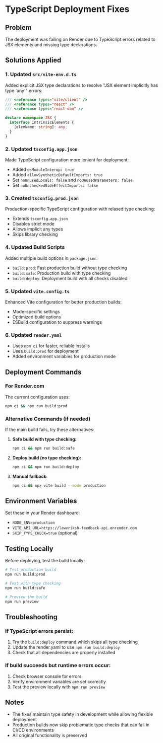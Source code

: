 # TypeScript Deployment Fixes

## Problem
The deployment was failing on Render due to TypeScript errors related to JSX elements and missing type declarations.

## Solutions Applied

### 1. Updated `src/vite-env.d.ts`
Added explicit JSX type declarations to resolve "JSX element implicitly has type 'any'" errors:

```typescript
/// <reference types="vite/client" />
/// <reference types="react" />
/// <reference types="react-dom" />

declare namespace JSX {
  interface IntrinsicElements {
    [elemName: string]: any;
  }
}
```

### 2. Updated `tsconfig.app.json`
Made TypeScript configuration more lenient for deployment:
- Added `esModuleInterop: true`
- Added `allowSyntheticDefaultImports: true`
- Set `noUnusedLocals: false` and `noUnusedParameters: false`
- Set `noUncheckedSideEffectImports: false`

### 3. Created `tsconfig.prod.json`
Production-specific TypeScript configuration with relaxed type checking:
- Extends `tsconfig.app.json`
- Disables strict mode
- Allows implicit any types
- Skips library checking

### 4. Updated Build Scripts
Added multiple build options in `package.json`:
- `build:prod`: Fast production build without type checking
- `build:safe`: Production build with type checking
- `build:deploy`: Deployment build with all checks disabled

### 5. Updated `vite.config.ts`
Enhanced Vite configuration for better production builds:
- Mode-specific settings
- Optimized build options
- ESBuild configuration to suppress warnings

### 6. Updated `render.yaml`
- Uses `npm ci` for faster, reliable installs
- Uses `build:prod` for deployment
- Added environment variables for production mode

## Deployment Commands

### For Render.com
The current configuration uses:
```bash
npm ci && npm run build:prod
```

### Alternative Commands (if needed)
If the main build fails, try these alternatives:

1. **Safe build with type checking:**
   ```bash
   npm ci && npm run build:safe
   ```

2. **Deploy build (no type checking):**
   ```bash
   npm ci && npm run build:deploy
   ```

3. **Manual fallback:**
   ```bash
   npm ci && npx vite build --mode production
   ```

## Environment Variables
Set these in your Render dashboard:
- `NODE_ENV=production`
- `VITE_API_URL=https://lawvriksh-feedback-api.onrender.com`
- `SKIP_TYPE_CHECK=true` (optional)

## Testing Locally
Before deploying, test the build locally:

```bash
# Test production build
npm run build:prod

# Test with type checking
npm run build:safe

# Preview the build
npm run preview
```

## Troubleshooting

### If TypeScript errors persist:
1. Try the `build:deploy` command which skips all type checking
2. Update the render.yaml to use `npm run build:deploy`
3. Check that all dependencies are properly installed

### If build succeeds but runtime errors occur:
1. Check browser console for errors
2. Verify environment variables are set correctly
3. Test the preview locally with `npm run preview`

## Notes
- The fixes maintain type safety in development while allowing flexible deployment
- Production builds now skip problematic type checks that can fail in CI/CD environments
- All original functionality is preserved
